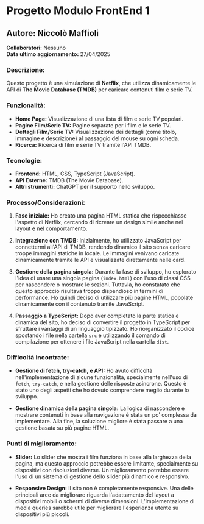 # Progetto Modulo FrontEnd 1

## Autore: Niccolò Maffioli  
**Collaboratori:** Nessuno  
**Data ultimo aggiornamento:** 27/04/2025  

### Descrizione:
Questo progetto è una simulazione di **Netflix**, che utilizza dinamicamente le API di **The Movie Database (TMDB)** per caricare contenuti film e serie TV.

### Funzionalità:
- **Home Page:** Visualizzazione di una lista di film e serie TV popolari.
- **Pagine Film/Serie TV:** Pagine separate per i film e le serie TV.
- **Dettagli Film/Serie TV:** Visualizzazione dei dettagli (come titolo, immagine e descrizione) al passaggio del mouse su ogni scheda.
- **Ricerca:** Ricerca di film e serie TV tramite l'API TMDB.

### Tecnologie:
- **Frontend:** HTML, CSS, TypeScript (JavaScript).
- **API Esterne:** TMDB (The Movie Database).
- **Altri strumenti:** ChatGPT per il supporto nello sviluppo.

### Processo/Considerazioni:
1. **Fase iniziale:** Ho creato una pagina HTML statica che rispecchiasse l'aspetto di Netflix, cercando di ricreare un design simile anche nel layout e nel comportamento.
   
2. **Integrazione con TMDB:** Inizialmente, ho utilizzato JavaScript per connettermi all'API di TMDB, rendendo dinamico il sito senza caricare troppe immagini statiche in locale. Le immagini venivano caricate dinamicamente tramite le API e visualizzate direttamente nelle card.

3. **Gestione della pagina singola:** Durante la fase di sviluppo, ho esplorato l'idea di usare una singola pagina (`index.html`) con l'uso di classi CSS per nascondere o mostrare le sezioni. Tuttavia, ho constatato che questo approccio risultava troppo dispendioso in termini di performance. Ho quindi deciso di utilizzare più pagine HTML, popolate dinamicamente con il contenuto tramite JavaScript.

4. **Passaggio a TypeScript:** Dopo aver completato la parte statica e dinamica del sito, ho deciso di convertire il progetto in TypeScript per sfruttare i vantaggi di un linguaggio tipizzato. Ho riorganizzato il codice spostando i file nella cartella `src` e utilizzando il comando di compilazione per ottenere i file JavaScript nella cartella `dist`.

### Difficoltà incontrate:
- **Gestione di fetch, try-catch, e API:** Ho avuto difficoltà nell'implementazione di alcune funzionalità, specialmente nell'uso di `fetch`, `try-catch`, e nella gestione delle risposte asincrone. Questo è stato uno degli aspetti che ho dovuto comprendere meglio durante lo sviluppo.
  
- **Gestione dinamica della pagina singola:** La logica di nascondere e mostrare contenuti in base alla navigazione è stata un po' complessa da implementare. Alla fine, la soluzione migliore è stata passare a una gestione basata su più pagine HTML.

### Punti di miglioramento:
- **Slider:** Lo slider che mostra i film funziona in base alla larghezza della pagina, ma questo approccio potrebbe essere limitante, specialmente su dispositivi con risoluzioni diverse. Un miglioramento potrebbe essere l'uso di un sistema di gestione dello slider più dinamico e responsivo.
  
- **Responsive Design:** Il sito non è completamente responsive. Una delle principali aree da migliorare riguarda l'adattamento del layout a dispositivi mobili o schermi di diverse dimensioni. L'implementazione di media queries sarebbe utile per migliorare l'esperienza utente su dispositivi più piccoli.